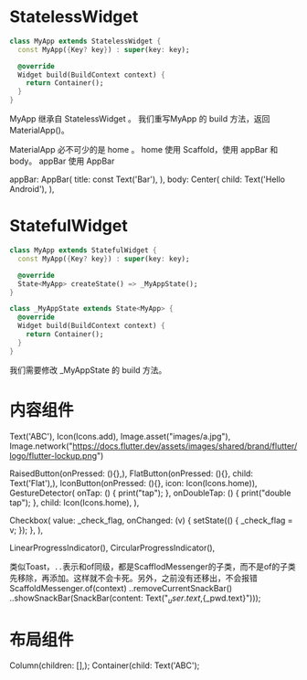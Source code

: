 # StatelessWidget

```dart
class MyApp extends StatelessWidget {
  const MyApp({Key? key}) : super(key: key);

  @override
  Widget build(BuildContext context) {
    return Container();
  }
}
```

MyApp 继承自 StatelessWidget 。
我们重写MyApp 的 build 方法，返回 MaterialApp()。

MaterialApp 必不可少的是 home 。
home 使用 Scaffold，使用 appBar 和 body。
appBar 使用 AppBar

appBar: AppBar(
    title: const Text('Bar'),
),
body: Center(
    child: Text('Hello Android'),
),

# StatefulWidget

```dart
class MyApp extends StatefulWidget {
  const MyApp({Key? key}) : super(key: key);

  @override
  State<MyApp> createState() => _MyAppState();
}

class _MyAppState extends State<MyApp> {
  @override
  Widget build(BuildContext context) {
    return Container();
  }
}
```

我们需要修改 _MyAppState 的 build 方法。



# 内容组件

Text('ABC'),
Icon(Icons.add),
Image.asset("images/a.jpg"),
Image.network("https://docs.flutter.dev/assets/images/shared/brand/flutter/logo/flutter-lockup.png")

RaisedButton(onPressed: (){},),
FlatButton(onPressed: (){}, child: Text('Flat'),),
IconButton(onPressed: (){}, icon: Icon(Icons.home)),
GestureDetector(
  onTap: () {
    print("tap");
  },
  onDoubleTap: () {
    print("double tap");
  },
  child: Icon(Icons.home),
),

Checkbox(
    value: _check_flag,
    onChanged: (v) {
      setState(() {
        _check_flag = v;
      });
    },
),


LinearProgressIndicator(),
CircularProgressIndicator(),


类似Toast，`..`表示和of同级，都是ScafflodMessenger的子类，而不是of的子类
先移除，再添加。这样就不会卡死。另外，之前没有还移出，不会报错
ScaffoldMessenger.of(context)
  ..removeCurrentSnackBar()
  ..showSnackBar(SnackBar(content: Text("${_user.text},${_pwd.text}")));

# 布局组件

Column(children: [],);
Container(child: Text('ABC');